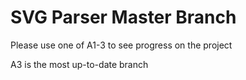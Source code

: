 # SVG Parser Master Branch
Please use one of A1-3 to see progress on the project

A3 is the most up-to-date branch
